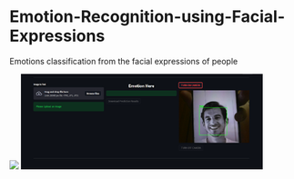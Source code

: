 # Emotion-Recognition-using-Facial-Expressions
Emotions classification from the facial expressions of people


<!-- <p float="left">
  <img src="WebApp Interface/emo 1.1.png" width=500 />
  <img src="WebApp Interface/emo 1.2.png" width=500 /> 
</p>
 -->

<img src="WebApp Interface/emolive 1.1.png" width="425"/> <img src="WebApp Interface/emo 1.2.png" width="425"/> 
